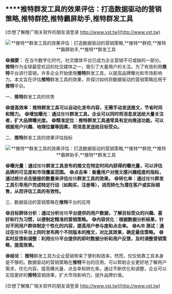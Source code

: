 ## ****推特**群发工具的效果评估：打造数据驱动的营销策略,**推特**群控,**推特**霸屏助手,**推特**群发工具**

[😍想了解推广相关软件的朋友请登录 http://www.vst.tw](http://www.vst.tw)

 <center><img src="https://vst.tw/MP4/tuiguang/png/4.png" alt="**推特**群发工具的效果评估：打造数据驱动的营销策略,**推特**群控,**推特**霸屏助手,**推特**群发工具"></center>

**😄摘要：**
在当今数字化时代，社交媒体平台已成为企业营销不可或缺的一部分。**推特**作为全球最受欢迎的社交媒体之一，吸引了大量用户的关注。为了有效利用**推特**平台进行营销，许多企业开始使用**推特**群发工具，以提高品牌曝光和市场影响力。本文旨在评估**推特**群发工具的效果，并探讨如何将数据驱动的营销策略应用于**推特**平台。

一、**推特**群发工具的优势

**😄提高效率：**推特**群发工具可以自动化发布内容，无需手动发送推文，节省时间和精力。**
**😄增加曝光：通过**推特**群发工具，企业可以同时将消息发送给大量关注者，扩大品牌曝光度。**
**😄精准定位：**推特**群发工具通常具有定向推送功能，可以根据用户兴趣、地理位置等因素，将消息发送给目标受众。**

二、**推特**群发工具的效果评估指标

 <center><img src="https://vst.tw/MP4/tuiguang/png/1.png" alt="**推特**群发工具的效果评估：打造数据驱动的营销策略,**推特**群控,**推特**霸屏助手,**推特**群发工具"></center>

**😄曝光量：通过**推特**群发工具发布的推文在特定时间内获得的曝光量，可以评估品牌的可见度和市场覆盖范围。**
**😄点击率：衡量用户对推文感兴趣程度的指标，通过统计点击链接的数量来评估**推特**群发工具的效果。**
**😄转化率：通过**推特**群发工具引导用户完成特定行动（如购买、注册等），进而转化为潜在客户或实际销售，从而评估工具的有效性。**

三、数据驱动的营销策略在**推特**平台的应用

**😄目标群体分析：通过分析**推特**平台提供的用户数据，了解目标受众的兴趣、喜好和行为习惯，以便制定精准的营销策略。**
**😄内容优化：根据数据分析结果，针对不同用户群体制定个性化的内容，提高用户参与度和点击率。**
**😄A/B 测试：通过在**推特**平台上同时发布两个不同版本的推文，对比其效果，确定最佳策略。**
**😄实时反馈和调整：利用**推特**平台提供的即时数据分析和用户反馈，及时调整营销策略，提高效果。**

**😄结论：**
**推特**群发工具为企业营销带来了便利和效率，然而，仅仅依靠工具本身是不够的。数据驱动的营销策略在**推特**平台的应用，可以帮助企业更好地了解用户需求，优化内容，提高曝光量、点击率和转化率。通过不断优化和调整，企业可以实现更好的**推特**营销效果，扩大市场影响力，提升品牌价值。

[😍想了解推广相关软件的朋友请登录 http://www.vst.tw](http://www.vst.tw)



